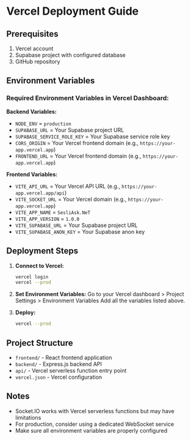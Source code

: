 # Vercel Deployment Guide

## Prerequisites
1. Vercel account
2. Supabase project with configured database
3. GitHub repository

## Environment Variables

### Required Environment Variables in Vercel Dashboard:

**Backend Variables:**
- `NODE_ENV` = `production`
- `SUPABASE_URL` = Your Supabase project URL
- `SUPABASE_SERVICE_ROLE_KEY` = Your Supabase service role key
- `CORS_ORIGIN` = Your Vercel frontend domain (e.g., `https://your-app.vercel.app`)
- `FRONTEND_URL` = Your Vercel frontend domain (e.g., `https://your-app.vercel.app`)

**Frontend Variables:**
- `VITE_API_URL` = Your Vercel API URL (e.g., `https://your-app.vercel.app/api`)
- `VITE_SOCKET_URL` = Your Vercel domain (e.g., `https://your-app.vercel.app`)
- `VITE_APP_NAME` = `SesliAsk.NeT`
- `VITE_APP_VERSION` = `1.0.0`
- `VITE_SUPABASE_URL` = Your Supabase project URL
- `VITE_SUPABASE_ANON_KEY` = Your Supabase anon key

## Deployment Steps

1. **Connect to Vercel:**
   ```bash
   vercel login
   vercel --prod
   ```

2. **Set Environment Variables:**
   Go to your Vercel dashboard > Project Settings > Environment Variables
   Add all the variables listed above.

3. **Deploy:**
   ```bash
   vercel --prod
   ```

## Project Structure
- `frontend/` - React frontend application
- `backend/` - Express.js backend API
- `api/` - Vercel serverless function entry point
- `vercel.json` - Vercel configuration

## Notes
- Socket.IO works with Vercel serverless functions but may have limitations
- For production, consider using a dedicated WebSocket service
- Make sure all environment variables are properly configured